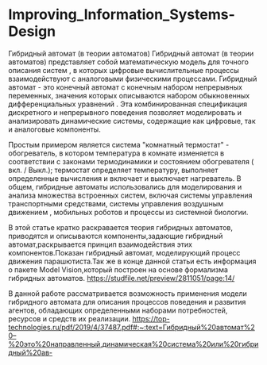 # Improving_Information_Systems-Design
Гибридный автомат (в теории автоматов)
Гибридный автомат (в теории автоматов) представляет собой математическую модель для точного описания систем , в которых цифровые вычислительные процессы взаимодействуют с аналоговыми физическими процессами. Гибридный автомат - это конечный автомат с конечным набором непрерывных переменных, значения которых описываются набором обыкновенных дифференциальных уравнений . Эта комбинированная спецификация дискретного и непрерывного поведения позволяет моделировать и анализировать динамические системы, содержащие как цифровые, так и аналоговые компоненты.

Простым примером является система "комнатный термостат" - обогреватель, в котором температура в комнате изменяется в соответствии с законами термодинамики и состоянием обогревателя ( вкл. / Выкл.); термостат определяет температуру, выполняет определенные вычисления и включает и выключает нагреватель. В общем, гибридные автоматы использовались для моделирования и анализа множества встроенных систем, включая системы управления транспортными средствами, системы управления воздушным движением , мобильных роботов и процессы из системной биологии.

В этой статье кратко раскравается теория гибридных автоматов, приводятся и описываются компоненты,задающие гибридный автомат,раскрывается принцип взаимодействия этих компонентов.Показан гибридный автомат, моделирующий процесс движения парашютиста.Так же в конце данной статьи есть информация о пакете Model Vision,который построен на основе формализма гибридных автоматов.
https://studfile.net/preview/2811051/page:14/

В данной работе рассматривается возможность применения модели гибридного автомата для описания процессов поведения и развития агентов, обладающих определенными наборами потребностей, ресурсов и средств их реализации.
https://top-technologies.ru/pdf/2019/4/37487.pdf#:~:text=Гибридный%20автомат%20–%20это%20направленный,динамическая%20система%20или%20гибридный%20ав-
